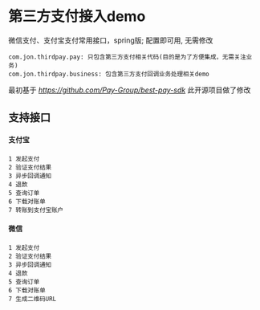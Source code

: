 # 第三方支付接入demo
微信支付、支付宝支付常用接口，spring版; 配置即可用, 无需修改  
```
com.jon.thirdpay.pay: 只包含第三方支付相关代码(目的是为了方便集成，无需关注业务)  
com.jon.thirdpay.business: 包含第三方支付回调业务处理相关demo
```

最初基于 _https://github.com/Pay-Group/best-pay-sdk_  此开源项目做了修改

## 支持接口
#### 支付宝
    1 发起支付
    2 验证支付结果
    3 异步回调通知
    4 退款
    5 查询订单
    6 下载对账单
    7 转账到支付宝账户
    

#### 微信
    1 发起支付
    2 验证支付结果
    3 异步回调通知
    4 退款
    5 查询订单
    6 下载对账单
    7 生成二维码URL



